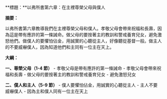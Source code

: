 **標題：**以弗所書第六章：在主裡尊榮父母與僕人

**摘要：**

以弗所書第六章教導我們在主裡尊榮父母和僕人。孝敬父母會帶來祝福和長壽，因為這是帶有應許的第一條誡命。做父母的要按著主的教訓和警戒養育兒女，避免激怒他們。做僕人的要懼怕佔金，用誠實的心聽從主人，好像聽從基督一般。做主人的不要威嚇僕人，因為知道他們和主同有一位主在天上。

**大綱：**

**一、尊榮父母（1-4 節）**
    - 孝敬父母是帶有應許的第一條誡命
    - 孝敬父母會帶來祝福和長壽
    - 做父母的要按著主的教訓和警戒養育兒女
    - 避免激怒兒女

**二、僕人和主人（5-9 節）**
    - 僕人要懼怕佔金，用誠實的心聽從主人
    - 主人不要威嚇僕人
    - 因為主和僕人同有一位主在天上